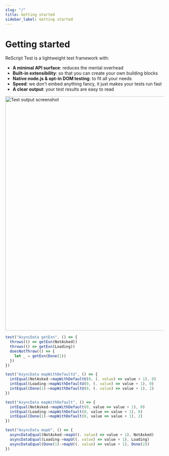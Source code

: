 ```yaml
---
slug: "/"
title: Getting started
sidebar_label: Getting started
---
```


# Getting started

ReScript Test is a lightweight test framework with:

- **A minimal API surface**: reduces the mental overhead
- **Built-in extensibility**: so that you can create your own building blocks
- **Native node.js & opt-in DOM testing**: to fit all your needs
- **Speed**: we don't embed anything fancy, it just makes your tests run fast
- **A clear output**: your test results are easy to read

<img width="1166" height="744" alt="Test output screenshot" src="https://user-images.githubusercontent.com/1688645/113517422-28ee7200-9580-11eb-9e84-4f9de3c75069.png" />

```js title="AsyncData_test.res"
test("AsyncData getExn", () => {
  throws(() => getExn(NotAsked))
  throws(() => getExn(Loading))
  doesNotThrow(() => {
    let _ = getExn(Done(1))
  })
})

test("AsyncData mapWithDefaultU", () => {
  intEqual(NotAsked->mapWithDefaultU(0, (. value) => value + 1), 0)
  intEqual(Loading->mapWithDefaultU(0, (. value) => value + 1), 0)
  intEqual(Done(1)->mapWithDefaultU(0, (. value) => value + 1), 2)
})

test("AsyncData mapWithDefault", () => {
  intEqual(NotAsked->mapWithDefault(0, value => value + 1), 0)
  intEqual(Loading->mapWithDefault(0, value => value + 1), 0)
  intEqual(Done(1)->mapWithDefault(0, value => value + 1), 2)
})

test("AsyncData mapU", () => {
  asyncDataEqual(NotAsked->mapU((. value) => value + 1), NotAsked)
  asyncDataEqual(Loading->mapU((. value) => value + 1), Loading)
  asyncDataEqual(Done(1)->mapU((. value) => value + 1), Done(2))
})
```

